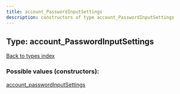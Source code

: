 ```yaml
---
title: account_PasswordInputSettings
description: constructors of type account_PasswordInputSettings
---
```

## Type: account\_PasswordInputSettings  
[Back to types index](index.md)



### Possible values (constructors):

[account\_passwordInputSettings](../constructors/account_passwordInputSettings.md)  

